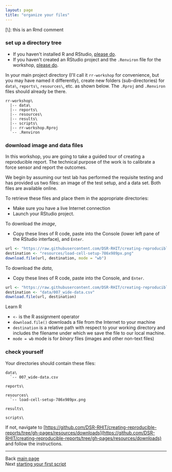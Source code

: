 ```yaml
---
layout: page
title: "organize your files"
---
```


[\\]: this is an Rmd comment





### set up a directory tree

- If you haven't installed R and RStudio, [please do](002_pre-hw.html). 
- If you haven't created an RStudio project and the `.Renviron` file for the workshop, [please do](002_pre-hw.html). 

In your main project directory (I'll call it `rr-workshop` for convenience, but you may have named it differently), create new folders (sub-directories) for `data\`, `reports\`, `resources\`, etc. as shown below. The `.Rproj` and `.Renviron` files should already be there.  

```
rr-workshop\
  |-- data\
  |-- reports\
  |-- resources\
  |-- results\
  |-- scripts\
  |-- rr-workshop.Rproj
  `-- .Renviron
```



### download image and data files

In this workshop, you are going to take a guided tour of creating a reproducible report. The technical purpose of the work is to calibrate a force sensor and report the  outcomes. 

We begin by assuming our test lab has performed the requisite testing and has provided us two files: an image of the test setup, and a data set. Both files are available online. 

To retrieve these files and place them in the appropriate directories: 

- Make sure you have a live Internet connection
- Launch your RStudio project.

To download the *image*, 

- Copy these lines of R code, paste into the Console (lower left pane of the RStudio interface), and `Enter`. 


```r
url <- "https://raw.githubusercontent.com/DSR-RHIT/creating-reproducible-reports/gh-pages/resources/load-cell-setup-786x989px.png"
destination <- "resources/load-cell-setup-786x989px.png"
download.file(url, destination, mode = "wb")
```

To download the *data*, 

- Copy these lines of R code, paste into the Console, and `Enter`. 


```r
url <- "https://raw.githubusercontent.com/DSR-RHIT/creating-reproducible-reports/gh-pages/data/007_wide-data.csv"
destination <- "data/007_wide-data.csv"
download.file(url, destination)
```

Learn R

- `<-` is the R assignment operator
- `download.file()` downloads a file from the Internet to your machine
- `destination` is a relative path with respect to your working directory and includes the filename under which we save the file to our local machine.
- `mode = wb` mode is for *binary* files (images and other non-text files)


### check yourself

Your directories should contain these files:

    data\
      `-- 007_wide-data.csv

    reports\
    
    resources\
      `-- load-cell-setup-786x989px.png 
      
    results\
      
    scripts\

If not, navigate to [https://github.com/DSR-RHIT/creating-reproducible-reports/tree/gh-pages/resources/downloads](https://github.com/DSR-RHIT/creating-reproducible-reports/tree/gh-pages/resources/downloads) and follow the instructions. 






---
Back [main page](../index.html)<br>
Next [starting your first script](105_first-script.html)




